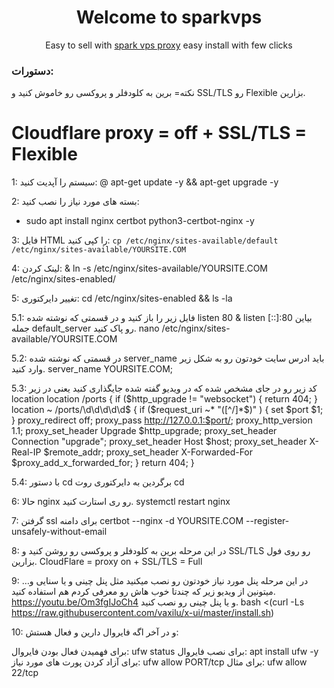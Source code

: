 <h1 align="center"/>Welcome to sparkvps</h1>

<p align="center">
Easy to sell with <a href="https://github.com/sparkvps/reverse-proxy-nginx-tls/">spark vps proxy</a> easy install with few clicks
</p>


### دستورات:


نکته= برین به کلودفلر و پروکسی رو خاموش کنید و SSL/TLS رو Flexible بزارین.

# Cloudflare proxy = off + SSL/TLS = Flexible


1: سیستم را آپدیت کنید:
@ apt-get update -y && apt-get upgrade -y


2: بسته های مورد نیاز را نصب کنید:
* sudo apt install nginx certbot python3-certbot-nginx -y


3: فایل HTML را کپی کنید:
```` cp /etc/nginx/sites-available/default /etc/nginx/sites-available/YOURSITE.COM ````


4: لینک کردن:
& ln -s /etc/nginx/sites-available/YOURSITE.COM /etc/nginx/sites-enabled/


5: تغییر دایرکتوری:
cd /etc/nginx/sites-enabled && ls -la


5.1: فایل زیر را باز کنید و در قسمتی که نوشته شده listen 80 & listen [::]:80 بیاین جمله default_server رو پاک کنید.
nano /etc/nginx/sites-available/YOURSITE.COM


5.2: در قسمتی که نوشته شده server_name باید ادرس سایت خودتون رو به شکل زیر وارد کنید.
server_name YOURSITE.COM;


5.3: کد زیر رو در جای مشخص شده که در ویدیو گفته شده جایگذاری کنید یعنی در زیر location
location /ports {
        if ($http_upgrade != "websocket") {
            return 404;
        }
        location ~ /ports/\d\d\d\d\d$ {
            if ($request_uri ~* "([^/]*$)" ) {
                set $port $1;
            }
            proxy_redirect off;
            proxy_pass http://127.0.0.1:$port/;
            proxy_http_version 1.1;
            proxy_set_header Upgrade $http_upgrade;
            proxy_set_header Connection "upgrade";
            proxy_set_header Host $host;
            proxy_set_header X-Real-IP $remote_addr;
            proxy_set_header X-Forwarded-For $proxy_add_x_forwarded_for;
        }
        return 404;
    }


5.4: با دستور cd برگردین به دایرکتوری روت
cd


6: حالا nginx رو ری استارت کنید.
systemctl restart nginx


7: گرفتن ssl برای دامنه
certbot --nginx -d YOURSITE.COM --register-unsafely-without-email


8: در این مرحله برین به کلودفلر و پروکسی رو روشن کنید و SSL/TLS رو روی فول بزارین.
CloudFlare = proxy on + SSL/TLS = Full 


9: در این مرحله پنل مورد نیاز خودتون رو نصب میکنید مثل پنل چینی و یا سنایی و… میتونین از ویدیو زیر که چندتا خوب هاش رو معرفی کردم هم استفاده کنید.
https://youtu.be/Om3fgIJoCh4
 و یا پنل چینی رو نصب کنید.
bash <(curl -Ls https://raw.githubusercontent.com/vaxilu/x-ui/master/install.sh)


10: و در آخر اگه فایروال دارین و فعال هستش:


برای فهمیدن فعال بودن فایروال:
ufw status
برای نصب فایروال:
apt install ufw -y
برای آزاد کردن پورت های مورد نیاز:
ufw allow PORT/tcp
برای مثال:
ufw allow 22/tcp
